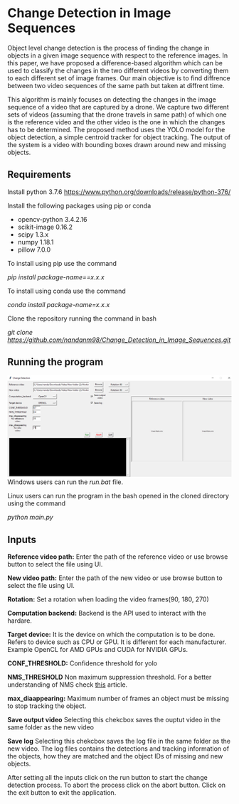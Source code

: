 # Change Detection in Image Sequences

Object level change detection is the process of finding the change in objects in a given image sequence with respect to the reference images. In this paper, we have proposed a difference-based algorithm which can be used to classify the changes in the two different videos by converting them to each different set of image frames. Our main objective is to find diffrence between two video sequences of the same path but taken at diffrent time. 

This algorithm is mainly focuses on detecting the changes in the image sequence of a video that are captured by a drone. We capture two different sets of videos (assuming that the drone travels in same path) of which one is the reference video and the other video is the one in which the changes has to be determined. The proposed method uses the YOLO model for the object detection, a simple centroid tracker for object tracking. The output of the system is a video with bounding boxes drawn around new and missing objects.


## Requirements
Install python 3.7.6
https://www.python.org/downloads/release/python-376/

Install the following packages using pip or conda
- opencv-python 3.4.2.16
- scikit-image 0.16.2
- scipy 1.3.x
- numpy 1.18.1
- pillow 7.0.0

To install using pip use the command

*pip install package-name==x.x.x*

To install using conda use the command

*conda install package-name=x.x.x*

Clone the repository running the command in bash

*git clone https://github.com/nandanm98/Change_Detection_in_Image_Sequences.git*

## Running the program
![](/Screenshots/out1.png)
Windows users can run the *run.bat* file.

Linux users can run the program in the bash opened in the cloned directory using the command

*python main.py*

## Inputs

**Reference video path:** Enter the path of the reference video or use browse button to select the file using UI.

**New video path:** Enter the path of the new video or use browse button to select the file using UI.

**Rotation:** Set a rotation when loading the video frames(90, 180, 270)

**Computation backend:** Backend is the API used to interact with the hardare.

**Target device:** It is the device on which the computation is to be done. Refers to device such as CPU or GPU. It is different for each manufacturer. Example OpenCL for AMD GPUs and CUDA for NVIDIA GPUs.

**CONF_THRESHOLD:** Confidence threshold for yolo

**NMS_THRESHOLD** Non maximum suppression threshold. For a better understanding of NMS check [this](https://www.pyimagesearch.com/2014/11/17/non-maximum-suppression-object-detection-python/) article.

**max_diaappearing:** Maximum number of frames an object must be missing to stop tracking the object.

**Save output video** Selecting this chekcbox saves the ouptut video in the same folder as the new video

**Save log** Selecting this chekcbox saves the log file in the same folder as the new video. The log files contains the detections and tracking information of the objects, how they are matched and the object IDs of missing and new objects.

After setting all the inputs click on the run button to start the change detection process. To abort the process click on the abort button. Click on the exit button to exit the application.
